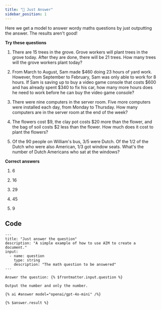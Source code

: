 ```yaml
---
title: "🤔 Just Answer"
sidebar_position: 1
---
```



Here we get a model to answer wordy maths questions by just outputting the answer. The results aren't good!

**Try these questions**

1.  There are 15 trees in the grove. Grove workers will plant trees in the grove today. After they are done, there will be 21 trees. How many trees will the grove workers plant today?
    
2.  From March to August, Sam made $460 doing 23 hours of yard work. However, from September to February, Sam was only able to work for 8 hours. If Sam is saving up to buy a video game console that costs $600 and has already spent $340 to fix his car, how many more hours does he need to work before he can buy the video game console?
    
3.  There were nine computers in the server room. Five more computers were installed each day, from Monday to Thursday. How many computers are in the server room at the end of the week?
    
4.  The flowers cost $9, the clay pot costs $20 more than the flower, and the bag of soil costs $2 less than the flower. How much does it cost to plant the flowers?
    
5.  Of the 90 people on William's bus, 3/5 were Dutch. Of the 1/2 of the Dutch who were also American, 1/3 got window seats. What's the number of Dutch Americans who sat at the windows?
    

**Correct answers**

1.  6
    
2.  16
    
3.  29
    
4.  45
    
5.  9 

## Code

```aim
---
title: "Just answer the question"
description: "A simple example of how to use AIM to create a document."
input:
  - name: question
    type: string
    description: "The math question to be answered"
---

Answer the question: {% $frontmatter.input.question %}

Output the number and only the number.

{% ai #answer model="openai/gpt-4o-mini" /%}

{% $answer.result %}

```